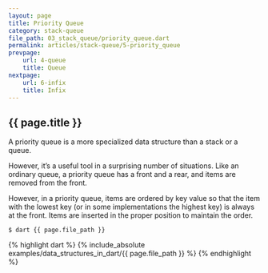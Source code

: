 ```yaml
---
layout: page
title: Priority Queue
category: stack-queue
file_path: 03_stack_queue/priority_queue.dart
permalink: articles/stack-queue/5-priority_queue
prevpage: 
    url: 4-queue
    title: Queue
nextpage: 
    url: 6-infix
    title: Infix
---
```


## {{ page.title }}

A priority queue is a more specialized data structure than a stack or a queue.

However, it’s a useful tool in a surprising number of situations. Like an ordinary queue, a priority queue has a front and a rear, and items are removed from the front.

However, in a priority queue, items are ordered by key value so that the item with the lowest key (or in some implementations the highest key) is always at the front. Items are inserted in the proper position to maintain the order.

```terminal
$ dart {{ page.file_path }}
```      


{% highlight dart %}
{% include_absolute examples/data_structures_in_dart/{{ page.file_path }} %}
{% endhighlight %}      
